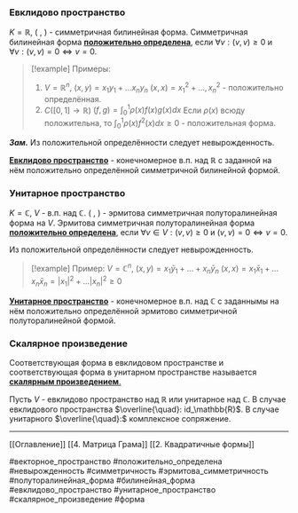 ### Евклидово пространство
$K = \mathbb{R}$, $(\ ,\ )$ - симметричная билинейная форма.
Симметричная билинейная форма <ins>**положительно определена**</ins>, если $\forall v: (v,v) \ge 0$ и $\forall v: (v,v)=0\iff v = 0$.
>[!example] Примеры:
>1. $V = \mathbb{R}^n,\ (x,y) = x_1y_1 + \dotsc x_ny_n$
>$(x,x) = x_1^2+\dotsc, x_n^2$ - положительно определённая.
>2. $C([0,1]\to \mathbb{R})$
>$(f,g) = \int^1_0\rho(x)f(x)g(x)dx$
>Если $\rho(x)$ всюду положительна, то $\int^1_0\rho(x)f^2(x)dx\ge 0$ - положительная форма.


***Зам.*** Из положительной определённости следует невырожденность.

<ins>**Евклидово пространство**</ins> - конечномерное в.п. над $\mathbb{R}$ с заданной на нём положительно определённой симметричной билинейной формой.

### Унитарное пространство
$K = \mathbb{C},\ V$ - в.п. над $\mathbb{C}$.
$(\ ,\ )$ - эрмитова симметричная полуторалинейная форма на $V$.
Эрмитова симметричная полуторалинейная форма <ins>**положительно определена**</ins>, если $\forall v \in V:(v,v)\ge0$ и $(v,v)=0\iff v = 0$.

Из положительной определённости следует невырожденность.

>[!example] Пример:
>$V = \mathbb{C}^n,\ (x,y) = x_1\bar y_1 + \dotsc + x_n\bar y_n$
>$(x,x) = x_1\bar x_1 + \dotsc x_n\bar x_n = |x_1|^2 + \dotsc |x_n|^2 \ge 0$

<ins>**Унитарное пространство**</ins> - конечномерное в.п. над $\mathbb{C}$ с заданнымы на нём положительно определённой эрмитово симметричной полуторалинейной формой.


### Скалярное произведение
Соответствующая форма в евклидовом пространстве и соответствующая форма в унитарном пространстве называется <ins>**скалярным произведением**<ins>.

Пусть $V$ - евклидово пространство над $\mathbb{R}$ или унитарное над $\mathbb{C}$.
В случае евклидового пространства $\overline{\quad}: id_\mathbb{R}$.
В случае унитарного $\overline{\quad}:$ комплексное сопряжение.

---
[[Оглавление]]
[[4. Матрица Грама]]
[[2. Квадратичные формы]]

#векторное_пространство 
#положительно_определена
#невырожденность 
#симметричность 
#эрмитова_симметричность 
#полуторалинейная_форма 
#билинейная_форма 
#евклидово_пространство
#унитарное_пространство
#скалярное_произведение
#форма